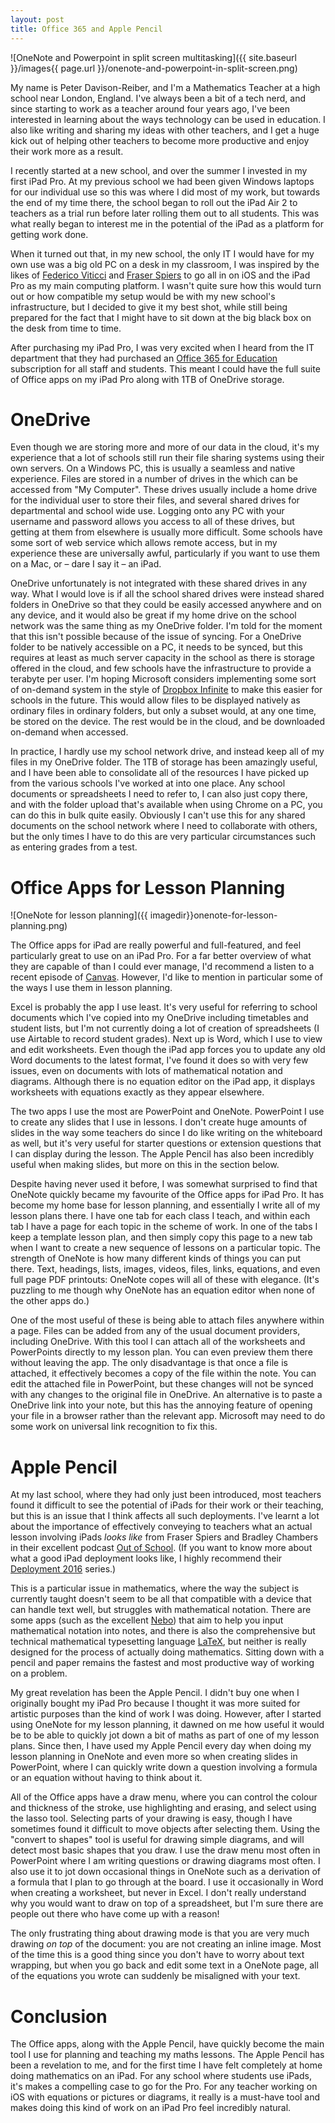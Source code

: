 ```yaml
---
layout: post
title: Office 365 and Apple Pencil
---
```

![OneNote and Powerpoint in split screen multitasking]({{ site.baseurl }}/images{{ page.url }}/onenote-and-powerpoint-in-split-screen.png)

My name is Peter Davison-Reiber, and I'm a Mathematics Teacher at a high school near London, England. I've always been a bit of a tech nerd, and since starting to work as a teacher around four years ago, I've been interested in learning about the ways technology can be used in education. I also like writing and sharing my ideas with other teachers, and I get a huge kick out of helping other teachers to become more productive and enjoy their work more as a result.

I recently started at a new school, and over the summer I invested in my first iPad Pro. At my previous school we had been given Windows laptops for our individual use so this was where I did most of my work, but towards the end of my time there, the school began to roll out the iPad Air 2 to teachers as a trial run before later rolling them out to all students. This was what really began to interest me in the potential of the iPad as a platform for getting work done. 

When it turned out that, in my new school, the only IT I would have for my own use was a big old PC on a desk in my classroom, I was inspired by the likes of [Federico Viticci](https://www.macstories.net) and [Fraser Spiers](http://www.speirs.org/) to go all in on iOS and the iPad Pro as my main computing platform. I wasn't quite sure how this would turn out or how compatible my setup would be with my new school's infrastructure, but I decided to give it my best shot, while still being prepared for the fact that I might have to sit down at the big black box on the desk from time to time.

After purchasing my iPad Pro, I was very excited when I heard from the IT department that they had purchased an [Office 365 for Education](https://www.microsoft.com/en-gb/education/products/office/default.aspx) subscription for all staff and students. This meant I could have the full suite of Office apps on my iPad Pro along with 1TB of OneDrive storage. 


# OneDrive

Even though we are storing more and more of our data in the cloud, it's my experience that a lot of schools still run their file sharing systems using their own servers. On a Windows PC, this is usually a seamless and native experience. Files are stored in a number of drives in the which can be accessed from "My Computer". These drives usually include a home drive for the individual user to store their files, and several shared drives for departmental and school wide use. Logging onto any PC with your username and password allows you access to all of these drives, but getting at them from elsewhere is usually more difficult. Some schools have some sort of web service which allows remote access, but in my experience these are universally awful, particularly if you want to use them on a Mac, or – dare I say it – an iPad. 

OneDrive unfortunately is not integrated with these shared drives in any way. What I would love is if all the school shared drives were instead shared folders in OneDrive so that they could be easily accessed anywhere and on any device, and it would also be great if my home drive on the school network was the same thing as my OneDrive folder. I'm told for the moment that this isn't possible because of the issue of syncing. For a OneDrive folder to be natively accessible on a PC, it needs to be synced, but this requires at least as much server capacity in the school as there is storage offered in the cloud, and few schools have the infrastructure to provide a terabyte per user. I'm hoping Microsoft considers implementing some sort of on-demand system in the style of [Dropbox Infinite](https://blogs.dropbox.com/business/2016/04/announcing-project-infinite/) to make this easier for schools in the future. This would allow files to be displayed natively as ordinary files in ordinary folders, but only a subset would, at any one time, be stored on the device. The rest would be in the cloud, and be downloaded on-demand when accessed. 

In practice, I hardly use my school network drive, and instead keep all of my files in my OneDrive folder. The 1TB of storage has been amazingly useful, and I have been able to consolidate all of the resources I have picked up from the various schools I've worked at into one place. Any school documents or spreadsheets I need to refer to, I can also just copy there, and with the folder upload that's available when using Chrome on a PC, you can do this in bulk quite easily. Obviously I can't use this for any shared documents on the school network where I need to collaborate with others, but the only times I have to do this are very particular circumstances such as entering grades from a test. 


# Office Apps for Lesson Planning

![OneNote for lesson planning]({{ imagedir}}onenote-for-lesson-planning.png)

The Office apps for iPad are really powerful and full-featured, and feel particularly great to use on an iPad Pro. For a far better overview of what they are capable of than I could ever manage, I'd recommend a listen to a recent episode of [Canvas](https://overcast.fm/+F1iINwGYU). However, I'd like to mention in particular some of the ways I use them in lesson planning. 

Excel is probably the app I use least. It's very useful for referring to school documents which I've copied into my OneDrive including timetables and student lists, but I'm not currently doing a lot of creation of spreadsheets (I use Airtable to record student grades). Next up is Word, which I use to view and edit worksheets. Even though the iPad app forces you to update any old Word documents to the latest format, I've found it does so with very few issues, even on documents with lots of mathematical notation and diagrams. Although there is no equation editor on the iPad app, it displays worksheets with equations exactly as they appear elsewhere. 

The two apps I use the most are PowerPoint and OneNote. PowerPoint I use to create any slides that I use in lessons. I don't create huge amounts of slides in the way some teachers do since I do like writing on the whiteboard as well, but it's very useful for starter questions or extension questions that I can display during the lesson. The Apple Pencil has also been incredibly useful when making slides, but more on this in the section below.

Despite having never used it before, I was somewhat surprised to find that OneNote quickly became my favourite of the Office apps for iPad Pro. It has become my home base for lesson planning, and essentially I write all of my lesson plans there. I have one tab for each class I teach, and within each tab I have a page for each topic in the scheme of work. In one of the tabs I keep a template lesson plan, and then simply copy this page to a new tab when I want to create a new sequence of lessons on a particular topic. The strength of OneNote is how many different kinds of things you can put there. Text, headings, lists, images, videos, files, links, equations, and even full page PDF printouts: OneNote copes will all of these with elegance. (It's puzzling to me though why OneNote has an equation editor when none of the other apps do.)

One of the most useful of these is being able to attach files anywhere within a page. Files can be added from any of the usual document providers, including OneDrive. With this tool I can attach all of the worksheets and PowerPoints directly to my lesson plan. You can even preview them there without leaving the app. The only disadvantage is that once a file is attached, it effectively becomes a copy of the file within the note. You can edit the attached file in PowerPoint, but these changes will not be synced with any changes to the original file in OneDrive. An alternative is to paste a OneDrive link into your note, but this has the annoying feature of opening your file in a browser rather than the relevant app. Microsoft may need to do some work on universal link recognition to fix this. 


# Apple Pencil

At my last school, where they had only just been introduced, most teachers found it difficult to see the potential of iPads for their work or their teaching, but this is an issue that I think affects all such deployments. I've learnt a lot about the importance of effectively conveying to teachers what an actual lesson involving iPads *looks like* from Fraser Spiers and Bradley Chambers in their excellent podcast [Out of School](https://outofschool.net/). (If you want to know more about what a good iPad deployment looks like, I highly recommend their [Deployment 2016](https://overcast.fm/+zV6cWzu4) series.) 

This is a particular issue in mathematics, where the way the subject is currently taught doesn't seem to be all that compatible with a device that can handle text well, but struggles with mathematical notation. There are some apps (such as the excellent [Nebo](https://appsto.re/gb/Qr8Ucb.i)) that aim to help you input mathematical notation into notes, and there is also the comprehensive but technical mathematical typesetting language [LaTeX](https://www.latex-project.org/), but neither is really designed for the process of actually doing mathematics. Sitting down with a pencil and paper remains the fastest and most productive way of working on a problem. 

My great revelation has been the Apple Pencil. I didn't buy one when I originally bought my iPad Pro because I thought it was more suited for artistic purposes than the kind of work I was doing. However, after I started using OneNote for my lesson planning, it dawned on me how useful it would be to be able to quickly jot down a bit of maths as part of one of my lesson plans. Since then, I have used my Apple Pencil every day when doing my lesson planning in OneNote and even more so when creating slides in PowerPoint, where I can quickly write down a question involving a formula or an equation without having to think about it. 

All of the Office apps have a draw menu, where you can control the colour and thickness of the stroke, use highlighting and erasing, and select using the lasso tool. Selecting parts of your drawing is easy, though I have sometimes found it difficult to move objects after selecting them. Using the "convert to shapes" tool is useful for drawing simple diagrams, and will detect most basic shapes that you draw. I use the draw menu most often in PowerPoint where I am writing questions or drawing diagrams most often. I also use it to jot down occasional things in OneNote such as a derivation of a formula that I plan to go through at the board. I use it occasionally in Word when creating a worksheet, but never in Excel. I don't really understand why you would want to draw on top of a spreadsheet, but I'm sure there are people out there who have come up with a reason!

The only frustrating thing about drawing mode is that you are very much drawing *on top* of the document: you are not creating an inline image. Most of the time this is a good thing since you don't have to worry about text wrapping, but when you go back and edit some text in a OneNote page, all of the equations you wrote can suddenly be misaligned with your text. 


# Conclusion

The Office apps, along with the Apple Pencil, have quickly become the main tool I use for planning and teaching my maths lessons. The Apple Pencil has been a revelation to me, and for the first time I have felt completely at home doing mathematics on an iPad. For any school where students use iPads, it's makes a compelling case to go for the Pro. For any teacher working on iOS with equations or pictures or diagrams, it really is a must-have tool and makes doing this kind of work on an iPad Pro feel incredibly natural. 